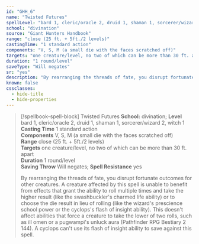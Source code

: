 ```yaml
---
id: "GHH_6"
name: "Twisted Futures"
spellLevel: "bard 1, cleric/oracle 2, druid 1, shaman 1, sorcerer/wizard 2, witch 1"
school: "divination"
source: "Giant Hunters Handbook"
range: "close (25 ft. + 5ft./2 levels)"
castingTime: "1 standard action"
components: "V, S, M (a small die with the faces scratched off)"
targets: "one creature/level, no two of which can be more than 30 ft. apart"
duration: "1 round/level"
saveType: "Will negates"
sr: "yes"
description: "By rearranging the threads of fate, you disrupt fortunate outcomes for other creatures. A creature affected by this spell is unable to benefit from effects that grant the ability to roll multiple times and take the higher result (like the swashbuckler's charmed life ability) or to choose the die result in lieu of rolling (like the wizard's prescience school power or the cyclops's flash of insight ability). This doesn't affect abilities that force a creature to take the lower of two rolls, such as ill omen or a pugwampi's unluck aura (Pathfinder RPG Bestiary 2 144). A cyclops can't use its flash of insight ability to save against this spell."
known: false
cssclasses:
  - hide-title
  - hide-properties
---
```


> [!spellbook-spell-block] Twisted Futures
> **School:** divination; **Level** bard 1, cleric/oracle 2, druid 1, shaman 1, sorcerer/wizard 2, witch 1
> **Casting Time** 1 standard action  
> **Components** V, S, M (a small die with the faces scratched off)  
> **Range** close (25 ft. + 5ft./2 levels)  
> **Targets** one creature/level, no two of which can be more than 30 ft. apart  
> **Duration** 1 round/level  
> **Saving Throw** Will negates; **Spell Resistance** yes
> 
> By rearranging the threads of fate, you disrupt fortunate outcomes for other creatures. A creature affected by this spell is unable to benefit from effects that grant the ability to roll multiple times and take the higher result (like the swashbuckler's charmed life ability) or to choose the die result in lieu of rolling (like the wizard's prescience school power or the cyclops's flash of insight ability). This doesn't affect abilities that force a creature to take the lower of two rolls, such as ill omen or a pugwampi's unluck aura (Pathfinder RPG Bestiary 2 144). A cyclops can't use its flash of insight ability to save against this spell.